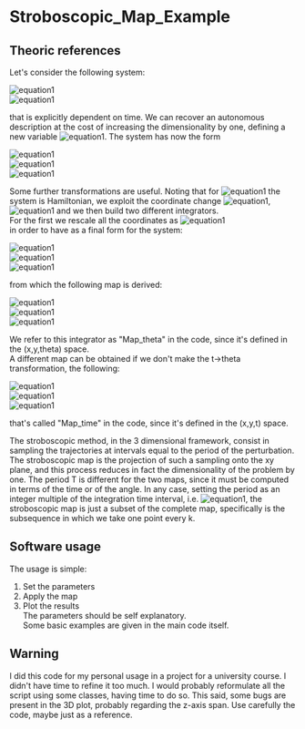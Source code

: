 # Stroboscopic_Map_Example

## Theoric references
Let's consider the following system:

![equation1](<https://latex.codecogs.com/gif.latex?\dot{x}=x(a^2&space;-&space;y^2)&plus;x\epsilon&space;\cos{\omega&space;t}>)  
![equation1](<https://latex.codecogs.com/gif.latex?\dot{y}=y(x^2&space;-&space;b^2)>)

that is explicitly dependent on time. We can recover an autonomous description at the cost of increasing the dimensionality by one, defining a new variable ![equation1](<https://latex.codecogs.com/gif.latex?\theta&space;(t)=\omega&space;t>). The system has now the form  

![equation1](<https://latex.codecogs.com/gif.latex?\dot{x}=x(a^2&space;-&space;y^2)+x\epsilon&space;\cos{\theta}>)  
![equation1](<https://latex.codecogs.com/gif.latex?\dot{y}=y(x^2&space;-&space;b^2)>)  
![equation1](<https://latex.codecogs.com/gif.latex?\dot{\theta}=\omega>)

Some further transformations are useful. Noting that for ![equation1](<https://latex.codecogs.com/gif.latex?\epsilon=0>) the system is Hamiltonian, we exploit the coordinate change ![equation1](<https://latex.codecogs.com/gif.latex?x\mapsto&space;log(x)>), ![equation1](<https://latex.codecogs.com/gif.latex?y\mapsto&space;log(y)>) and we then build two different integrators.  
For the first we rescale all the coordinates as
![equation1](<https://latex.codecogs.com/gif.latex?(x,y)\mapsto&space;\frac{(x,y)}{2\pi}>)  
in order to have as a final form for the system:  

![equation1](<https://latex.codecogs.com/gif.latex?\frac{\dot{x}}{2\pi}=(a^2-e^{y/\pi})+\epsilon&space;\cos{\theta}>)  
![equation1](<https://latex.codecogs.com/gif.latex?\frac{\dot{y}}{2\pi}=(e^{x/\pi}-b^2)>)  
![equation1](<https://latex.codecogs.com/gif.latex?\dot{\theta}=\frac{\omega}{2\pi}>)  

from which the following map is derived:  

![equation1](<https://latex.codecogs.com/gif.latex?x_{n+1}=x_n&space;+2\pi&space;\Delta&space;t(a^2-e^{y_{n+1}/\pi})+\epsilon&space;2\pi&space;\Delta&space;t \cos{\theta_{n}}>)  
![equation1](<https://latex.codecogs.com/gif.latex?y_{n+1}=(e^{x_n/\pi}-b^2)>)  
![equation1](<https://latex.codecogs.com/gif.latex?\theta_{n+1}=\theta_n&space;+\Delta&space;t&space;\omega=\theta_n&space;+2\pi&space;\frac{\Delta&space;t}{T}>)  

We refer to this integrator as "Map_theta" in the code, since it's defined in the (x,y,theta) space.  
A different map can be obtained if we don't make the t->theta transformation, the following:  

![equation1](<https://latex.codecogs.com/gif.latex?x_{n+1}=x_n&space;+2\pi&space;\Delta&space;t(a^2-e^{2y_{n+1}})+\epsilon&space;\Delta&space;t&space;\cos{\omega&space;t_{n}}>)  
![equation1](<https://latex.codecogs.com/gif.latex?y_{n+1}=(e^{2x_n}-b^2)>)  
![equation1](<https://latex.codecogs.com/gif.latex?t_{n+1}=t_n&space;+\Delta&space;t>)  

that's called "Map_time" in the code, since it's defined in the (x,y,t) space.  
  
The stroboscopic method, in the 3 dimensional framework, consist in sampling the trajectories at intervals equal to the period of the perturbation. The stroboscopic map is the projection of such a sampling onto the xy plane, and this process reduces in fact the dimensionality of the problem by one. The period T is different for the two maps, since it must be computed in terms of the time or of the angle. In any case, setting the period as an integer multiple of the integration time interval, i.e. ![equation1](<https://latex.codecogs.com/gif.latex?T=\Delta&space;t>), the stroboscopic map is just a subset of the complete map, specifically is the subsequence in which we take one point every k.

## Software usage
The usage is simple:  
1) Set the parameters  
2) Apply the map  
3) Plot the results  
The parameters should be self explanatory.  
Some basic examples are given in the main code itself.  
  
## Warning
I did this code for my personal usage in a project for a university course. I didn't have time to refine it too much. I would probably reformulate all the script using some classes, having time to do so. This said, some bugs are present in the 3D plot, probably regarding the z-axis span. Use carefully the code, maybe just as a reference.
